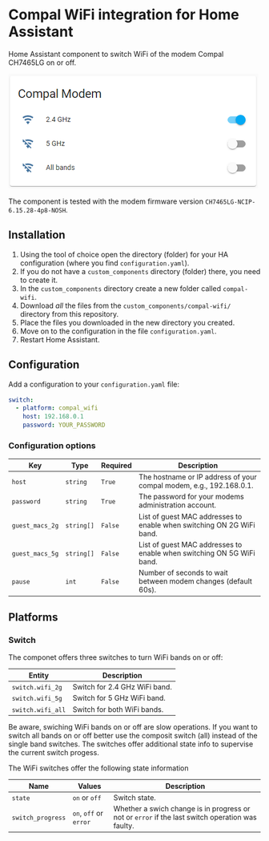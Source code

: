 # Compal WiFi integration for Home Assistant

Home Assistant component to switch WiFi of the modem Compal CH7465LG on or off.

![WiFi switches!](images/compal-wifi.png)

The component is tested with the modem firmware version ```CH7465LG-NCIP-6.15.28-4p8-NOSH```.

## Installation

1. Using the tool of choice open the directory (folder) for your HA configuration (where you find `configuration.yaml`).
2. If you do not have a `custom_components` directory (folder) there, you need to create it.
3. In the `custom_components` directory create a new folder called `compal-wifi`.
4. Download _all_ the files from the `custom_components/compal-wifi/` directory from this repository.
5. Place the files you downloaded in the new directory you created.
6. Move on to the configuration in the file `configuration.yaml`.
7. Restart Home Assistant.

## Configuration 
 
Add a configuration to your `configuration.yaml` file:
``` yaml
switch:
  - platform: compal_wifi
    host: 192.168.0.1
    password: YOUR_PASSWORD
```

### Configuration options

Key | Type | Required | Description
--- | ---- | -------- | -----------
`host` | `string` | `True` | The hostname or IP address of your compal modem, e.g., 192.168.0.1.
`password` | `string` | `True` | The password for your modems administration account.
`guest_macs_2g` | `string[]` | `False` | List of guest MAC addresses to enable when switching ON 2G WiFi band. 
`guest_macs_5g` | `string[]` | `False` | List of guest MAC addresses to enable when switching ON 5G WiFi band.
`pause` | `int` | `False` | Number of seconds to wait between modem changes (default 60s).


## Platforms

### Switch
The componet offers three switches to turn WiFi bands on or off:

Entity | Description
------ | -----------
`switch.wifi_2g` | Switch for 2.4 GHz WiFi band.
`switch.wifi_5g` | Switch for 5 GHz WiFi band.
`switch.wifi_all` | Switch for both WiFi bands. 

Be aware, swiching WiFi bands on or off are slow operations. If you want to switch all bands on or off better use the
composit switch (all) instead of the single band switches. 
The switches offer additional state info to supervise the current switch progess.

The WiFi switches offer the following state information

Name | Values | Description
---- | ------ | -----------
`state` | `on` or `off` | Switch state.
`switch_progress` | `on`, `off` or `error` | Whether a swich change is in progress or not or `error` if the last switch operation was faulty.
